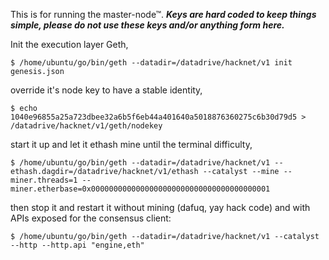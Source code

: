 This is for running the master-node™. ***Keys are hard coded to keep things simple, please do not use these keys and/or anything form here.***

Init the execution layer Geth,

```
$ /home/ubuntu/go/bin/geth --datadir=/datadrive/hacknet/v1 init genesis.json
```

override it's node key to have a stable identity,

```
$ echo 1040e96855a25a723dbee32a6b5f6eb44a401640a5018876360275c6b30d79d5 > /datadrive/hacknet/v1/geth/nodekey
```

start it up and let it ethash mine until the terminal difficulty,

```
$ /home/ubuntu/go/bin/geth --datadir=/datadrive/hacknet/v1 --ethash.dagdir=/datadrive/hacknet/v1/ethash --catalyst --mine --miner.threads=1 --miner.etherbase=0x0000000000000000000000000000000000000001
```

then stop it and restart it without mining (dafuq, yay hack code) and with APIs exposed for the consensus client:

```
$ /home/ubuntu/go/bin/geth --datadir=/datadrive/hacknet/v1 --catalyst --http --http.api "engine,eth"
```
